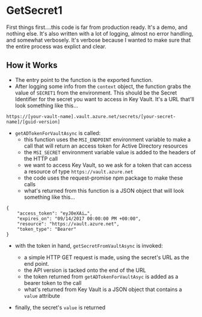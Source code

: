 # GetSecret1

First things first....this code is far from production ready. It's a demo, and nothing else. It's also written with a lot of logging, almost no error handling, and somewhat verbosely. It's verbose because I wanted to make sure that the entire process was explict and clear.

## How it Works

- The entry point to the function is the exported function.
- After logging some info from the `context` object, the function grabs the value of `SECRET1` from the environment. This should be the Secret Identifier for the secret you want to access in Key Vault. It's a URL that'll look something like this...

`https://[your-vault-name].vault.azure.net/secrets/[your-secret-name]/[guid-version]`

- `getADTokenForVaultAsync` is called:
    - this function uses the `MSI_ENDPOINT` environment variable to make a call that will return an access token for Active Directory resources
    - the `MSI_SECRET` environment variable value is added to the headers of the HTTP call
    - we want to access Key Vault, so we ask for a token that can access a resource of type `https://vault.azure.net`
    - the code uses the request-promise npm package to make these calls
    - what's returned from this function is a JSON object that will look something like this...

```
{
    "access_token": "eyJ0eXAi…",
    "expires_on": "09/14/2017 00:00:00 PM +00:00",
    "resource": "https://vault.azure.net",
    "token_type": "Bearer"
}
```

- with the token in hand, `getSecretFromVaultAsync` is invoked:
    - a simple HTTP GET request is made, using the secret's URL as the end point.
    - the API version is tacked onto the end of the URL
    - the token returned from `getADTokenForVaultAsyc` is added as a bearer token to the call
    - what's returned from Key Vault is a JSON object that contains a `value` attribute

- finally, the secret's `value` is returned

